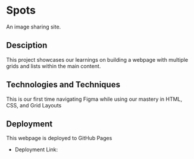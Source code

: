# Spots

An image sharing site.

## Desciption

This project showcases our learnings on building a webpage with multiple grids and lists within the main content.

## Technologies and Techniques

This is our first time navigating Figma while using our mastery in HTML, CSS, and Grid Layouts

## Deployment

This webpage is deployed to GitHub Pages

- Deployment Link:
